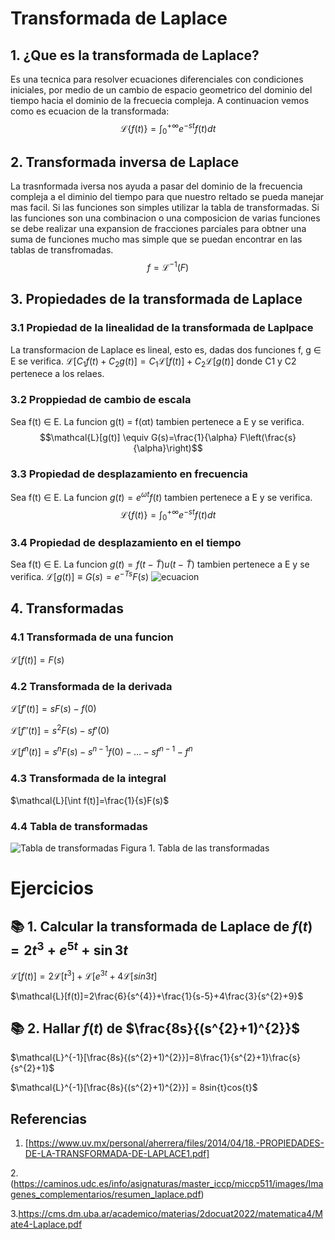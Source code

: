 # Transformada de Laplace
## 1.  ¿Que es la transformada de Laplace?
Es una tecnica para resolver ecuaciones diferenciales con condiciones iniciales, por medio de un cambio de espacio geometrico del dominio del tiempo hacia el dominio de la frecuecia compleja.
A continuacion vemos como es ecuacion de la transformada:
$$\mathcal{L}\{f(t)\}=\int_0^{+\infty} e^{-s t} f(t) d t$$
## 2. Transformada inversa de Laplace
La trasnformada iversa nos ayuda a pasar del dominio de la frecuencia compleja a el diminio del tiempo para que nuestro reltado se pueda manejar mas facil.
Si las funciones son simples utilizar la tabla de transformadas. Si las funciones son una combinacion o una composicion de varias funciones se debe realizar una expansion de fracciones parciales para obtner una suma de funciones mucho mas simple que se puedan encontrar en las tablas de transfromadas.
$$f=\mathcal{L}^{-1}(F)$$
## 3. Propiedades de la transformada de Laplace
### 3.1 Propiedad de la linealidad de la transformada de Laplpace
La transformacion de Laplace es lineal, esto es, dadas dos funciones f, g ∈ E se verifica.
$\mathcal{L}\left[C_1 f(t)+C_2 g(t)\right]=C_1 \mathcal{L}[f(t)]+C_2 \mathcal{L}[g(t)]$ donde C1 y C2 pertenece a los relaes.
### 3.2 Proppiedad de cambio de escala
Sea f(t) ∈ E. La funcion g(t) = f(αt) tambien pertenece a E y se verifica.
$$\mathcal{L}[g(t)] \equiv G(s)=\frac{1}{\alpha} F\left(\frac{s}{\alpha}\right)$$
### 3.3 Propiedad de desplazamiento en frecuencia
Sea f(t) ∈ E. La funcion $g(t)=e^{\omega t} f(t)$ tambien pertenece a E y se verifica.
$$\mathcal{L}\{f(t)\}=\int_0^{+\infty} e^{-s t} f(t) d t$$
### 3.4 Propiedad de desplazamiento en el tiempo
Sea f(t) ∈ E. La funcion $g(t)=f(t-\widetilde{T}) u(t-\widetilde{T})$ tambien pertenece a E y se verifica.
$\mathcal{L}[g(t)] \equiv G(s)=e^{-T s} F(s)$
![ecuacion](https://github.com/user-attachments/assets/a43b0964-61cb-4715-9590-31ac21478e3d)
## 4. Transformadas 
### 4.1 Transformada de una funcion
$\mathcal{L}[f(t)]=F(s)$
### 4.2 Transformada de la derivada
$\mathcal{L}[f'(t)]=sF(s)-f(0)$

$\mathcal{L}[f''(t)]=s^{2}F(s)-sf'(0)$

$\mathcal{L}[f^{n}(t)]=s^{n}F(s)-s^{n-1}f(0)-...-sf^{n-1}-f^{n}$
### 4.3 Transformada de la integral
$\mathcal{L}[\int f(t)]=\frac{1}{s}F(s)$
### 4.4 Tabla de transformadas
![Tabla de transformadas](https://github.com/user-attachments/assets/740994db-c24b-4de1-8525-7f45ccda0fd7)
Figura 1. Tabla de las transformadas
#  Ejercicios 
## 📚 1. Calcular la transformada de Laplace de $f(t)=2t^{3}+e^{5t}+\sin{3t}$
$\mathcal{L}[f(t)]=2\mathcal{L}[t^{3}]+\mathcal{L}[e^{3t}+4\mathcal{L}[sin{3t}]$

$\mathcal{L}[f(t)]=2\frac{6}{s^{4}}+\frac{1}{s-5}+4\frac{3}{s^{2}+9}$
## 📚 2. Hallar $f(t)$  de $\frac{8s}{(s^{2}+1)^{2}}$
$\mathcal{L}^{-1}[\frac{8s}{(s^{2}+1)^{2}}]=8\frac{1}{s^{2}+1}\frac{s}{s^{2}+1}$

$\mathcal{L}^{-1}[\frac{8s}{(s^{2}+1)^{2}}] = 8sin{t}cos{t}$
## Referencias
1. [https://www.uv.mx/personal/aherrera/files/2014/04/18.-PROPIEDADES-DE-LA-TRANSFORMADA-DE-LAPLACE1.pdf]
   
2.(https://caminos.udc.es/info/asignaturas/master_iccp/miccp511/images/Imagenes_complementarios/resumen_laplace.pdf)

3.https://cms.dm.uba.ar/academico/materias/2docuat2022/matematica4/Mate4-Laplace.pdf
